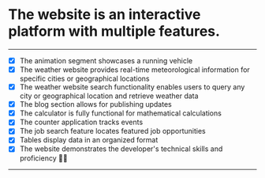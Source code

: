 # The website is an interactive platform with multiple features.
---
- [x] The animation segment showcases a running vehicle
- [x] The weather website provides real-time meteorological information for specific cities or geographical locations
- [x] The weather website search functionality enables users to query any city or geographical location and retrieve weather data
- [x] The blog section allows for publishing updates
- [x] The calculator is fully functional for mathematical calculations
- [x] The counter application tracks events
- [x] The job search feature locates featured job opportunities
- [x] Tables display data in an organized format
- [x] The website demonstrates the developer's technical skills and proficiency 🤏😎
---